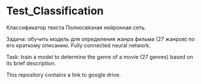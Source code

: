 # Test_Classification
Классификатор текста
Полносвязная нейронная сеть.

Задача: обучить модель для определения жанра фильма (27 жанров) по его краткому описанию.
Fully connected neural network.

Task: train a model to determine the genre of a movie (27 genres) based on its brief description.

This repository contains a link to google drive.
